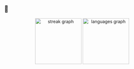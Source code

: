 <h2 align="left">💜</h2>

<div align="center">
  <img src="https://streak-stats.demolab.com?user=rokartur&locale=en&mode=weekly&theme=dark&hide_border=true&border_radius=10&order=3" height="150" alt="streak graph"  />
  <img src="https://github-readme-stats.vercel.app/api/top-langs?username=rokartur&locale=en&hide_title=true&layout=compact&card_width=320&langs_count=6&theme=dark&hide_border=true&order=2" height="150" alt="languages graph"  />
</div>
